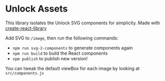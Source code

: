 # Unlock Assets

This library isolates the Unlock SVG components for simplicity.
Made with [create-react-library](https://github.com/transitive-bullshit/create-react-library#readme)

Add SVG to `/image`, then run the following commands:

- `npm run svg-2-components` to generate components again
- `npm run build` to build the React components
- `npm publish` to publish new version!

You can tweak the default viewBox for each image by looking at `src/components.js`
